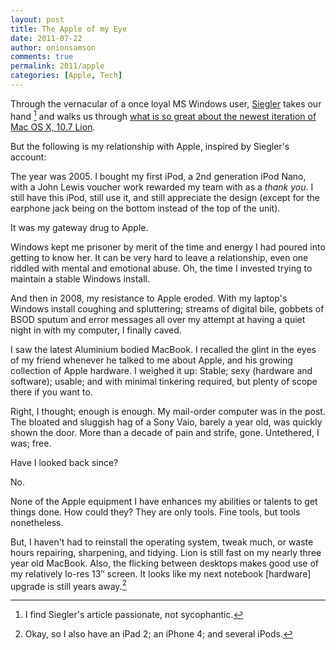 ```yaml
---
layout: post
title: The Apple of my Eye
date: 2011-07-22
author: onionsamson
comments: true
permalink: 2011/apple
categories: [Apple, Tech]
---
```


Through the vernacular of a once loyal MS Windows user,
[Siegler](http://techcrunch.com/author/tcparislemon/ "ParisLemon") takes
our hand [^1] and walks us through [what is so great about
the newest iteration of Mac OS X, 10.7
Lion](http://techcrunch.com/2011/07/20/os-x-lion-upgrade/ "With OS X Lion, Apple Touches Upon The Next Decade Of The OS").

But the following is my relationship with Apple, inspired by Siegler's
account:

The year was 2005. I bought my first iPod, a 2nd generation iPod Nano,
with a John Lewis voucher work rewarded my team with as a *thank you*. I
still have this iPod, still use it, and still appreciate the design
(except for the earphone jack being on the bottom instead of the top of
the unit).

It was my gateway drug to Apple.

Windows kept me prisoner by merit of the time and energy I had poured
into getting to know her. It can be very hard to leave a relationship,
even one riddled with mental and emotional abuse. Oh, the time I
invested trying to maintain a stable Windows install.

And then in 2008, my resistance to Apple eroded. With my laptop's
Windows install coughing and spluttering; streams of digital bile,
gobbets of BSOD sputum and error messages all over my attempt at having
a quiet night in with my computer, I finally caved.

I saw the latest Aluminium bodied MacBook. I recalled the glint in the
eyes of my friend whenever he talked to me about Apple, and his growing
collection of Apple hardware. I weighed it up: Stable; sexy (hardware
and software); usable; and with minimal tinkering required, but plenty
of scope there if you want to.

Right, I thought; enough is enough. My mail-order computer was in the
post. The bloated and sluggish hag of a Sony Vaio, barely a year old,
was quickly shown the door. More than a decade of pain and strife, gone.
Untethered, I was; free.

Have I looked back since?

No.

None of the Apple equipment I have enhances my abilities or talents to
get things done. How could they? They are only tools. Fine tools, but
tools nonetheless.

But, I haven't had to reinstall the operating system, tweak much, or
waste hours repairing, sharpening, and tidying. Lion is still fast on my
nearly three year old MacBook. Also, the flicking between desktops makes
good use of my relatively lo-res 13″ screen. It looks like my next
notebook \[hardware\] upgrade is still years away.[^2]

[^1]: I find Siegler's article passionate, not sycophantic.

[^2]: Okay, so I also have an iPad 2; an iPhone 4; and several iPods.
